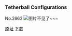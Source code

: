 ### Tetherball Configurations
No.2663
![图片不见了~~~](https://imgs.xkcd.com/comics/tetherball_configurations.png)

[原址](https://xkcd.com//2663) [下载](https://imgs.xkcd.com/comics/tetherball_configurations.png)


